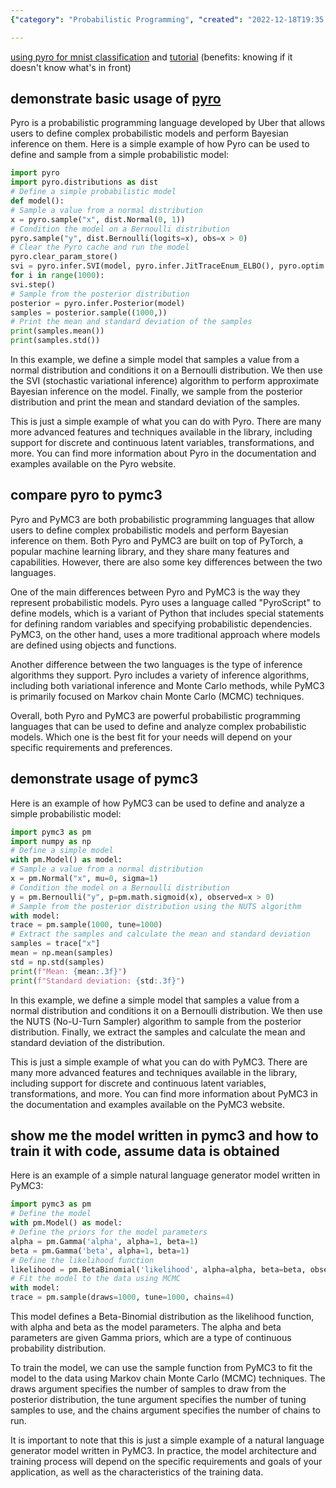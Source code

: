 ```yaml
---
{"category": "Probabilistic Programming", "created": "2022-12-18T19:35:17.500Z", "date": "2022-12-18 19:35:17", "description": "Pyro and PyMC3 are programming languages designed for probabilistic programming. PyMC3, in particular, utilizes Beta-Binomial likelihoods, Markov Chain Monte Carlo (MCMC) techniques, and Gamma priors for creating models, sampling data, and calculating statistics.", "modified": "2022-12-19T12:57:29.296Z", "tags": ["probabilistic programming", "Pyro", "PyMC3", "Beta-Binomial likelihoods", "MCMC techniques", "Gamma priors", "model creation"], "title": "pyro and pymc3 basics"}

---
```


[using pyro for mnist classification](https://github.com/paraschopra/bayesian-neural-network-mnist) and [tutorial](https://towardsdatascience.com/making-your-neural-network-say-i-dont-know-bayesian-nns-using-pyro-and-pytorch-b1c24e6ab8cd) (benefits: knowing if it doesn't know what's in front)

## demonstrate basic usage of [pyro](http://pyro.ai/examples/intro_long.html)

Pyro is a probabilistic programming language developed by Uber that allows users to define complex probabilistic models and perform Bayesian inference on them. Here is a simple example of how Pyro can be used to define and sample from a simple probabilistic model:

```python
import pyro
import pyro.distributions as dist
# Define a simple probabilistic model
def model():
# Sample a value from a normal distribution
x = pyro.sample("x", dist.Normal(0, 1))
# Condition the model on a Bernoulli distribution
pyro.sample("y", dist.Bernoulli(logits=x), obs=x > 0)
# Clear the Pyro cache and run the model
pyro.clear_param_store()
svi = pyro.infer.SVI(model, pyro.infer.JitTraceEnum_ELBO(), pyro.optim.Adam({"lr": 0.01}))
for i in range(1000):
svi.step()
# Sample from the posterior distribution
posterior = pyro.infer.Posterior(model)
samples = posterior.sample((1000,))
# Print the mean and standard deviation of the samples
print(samples.mean())
print(samples.std())

```

In this example, we define a simple model that samples a value from a normal distribution and conditions it on a Bernoulli distribution. We then use the SVI (stochastic variational inference) algorithm to perform approximate Bayesian inference on the model. Finally, we sample from the posterior distribution and print the mean and standard deviation of the samples.

This is just a simple example of what you can do with Pyro. There are many more advanced features and techniques available in the library, including support for discrete and continuous latent variables, transformations, and more. You can find more information about Pyro in the documentation and examples available on the Pyro website.

## compare pyro to pymc3

Pyro and PyMC3 are both probabilistic programming languages that allow users to define complex probabilistic models and perform Bayesian inference on them. Both Pyro and PyMC3 are built on top of PyTorch, a popular machine learning library, and they share many features and capabilities. However, there are also some key differences between the two languages.

One of the main differences between Pyro and PyMC3 is the way they represent probabilistic models. Pyro uses a language called "PyroScript" to define models, which is a variant of Python that includes special statements for defining random variables and specifying probabilistic dependencies. PyMC3, on the other hand, uses a more traditional approach where models are defined using objects and functions.

Another difference between the two languages is the type of inference algorithms they support. Pyro includes a variety of inference algorithms, including both variational inference and Monte Carlo methods, while PyMC3 is primarily focused on Markov chain Monte Carlo (MCMC) techniques.

Overall, both Pyro and PyMC3 are powerful probabilistic programming languages that can be used to define and analyze complex probabilistic models. Which one is the best fit for your needs will depend on your specific requirements and preferences.

## demonstrate usage of pymc3

Here is an example of how PyMC3 can be used to define and analyze a simple probabilistic model:

```python
import pymc3 as pm
import numpy as np
# Define a simple model
with pm.Model() as model:
# Sample a value from a normal distribution
x = pm.Normal("x", mu=0, sigma=1)
# Condition the model on a Bernoulli distribution
y = pm.Bernoulli("y", p=pm.math.sigmoid(x), observed=x > 0)
# Sample from the posterior distribution using the NUTS algorithm
with model:
trace = pm.sample(1000, tune=1000)
# Extract the samples and calculate the mean and standard deviation
samples = trace["x"]
mean = np.mean(samples)
std = np.std(samples)
print(f"Mean: {mean:.3f}")
print(f"Standard deviation: {std:.3f}")

```

In this example, we define a simple model that samples a value from a normal distribution and conditions it on a Bernoulli distribution. We then use the NUTS (No-U-Turn Sampler) algorithm to sample from the posterior distribution. Finally, we extract the samples and calculate the mean and standard deviation of the distribution.

This is just a simple example of what you can do with PyMC3. There are many more advanced features and techniques available in the library, including support for discrete and continuous latent variables, transformations, and more. You can find more information about PyMC3 in the documentation and examples available on the PyMC3 website.

## show me the model written in pymc3 and how to train it with code, assume data is obtained

Here is an example of a simple natural language generator model written in PyMC3:

```python
import pymc3 as pm
# Define the model
with pm.Model() as model:
# Define the priors for the model parameters
alpha = pm.Gamma('alpha', alpha=1, beta=1)
beta = pm.Gamma('beta', alpha=1, beta=1)
# Define the likelihood function
likelihood = pm.BetaBinomial('likelihood', alpha=alpha, beta=beta, observed=data)
# Fit the model to the data using MCMC
with model:
trace = pm.sample(draws=1000, tune=1000, chains=4)

```

This model defines a Beta-Binomial distribution as the likelihood function, with alpha and beta as the model parameters. The alpha and beta parameters are given Gamma priors, which are a type of continuous probability distribution.

To train the model, we can use the sample function from PyMC3 to fit the model to the data using Markov chain Monte Carlo (MCMC) techniques. The draws argument specifies the number of samples to draw from the posterior distribution, the tune argument specifies the number of tuning samples to use, and the chains argument specifies the number of chains to run.

It is important to note that this is just a simple example of a natural language generator model written in PyMC3. In practice, the model architecture and training process will depend on the specific requirements and goals of your application, as well as the characteristics of the training data.
